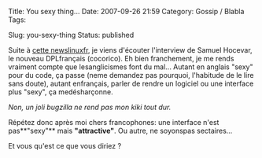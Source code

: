 Title: You sexy thing...
Date: 2007-09-26 21:59
Category: Gossip / Blabla
Tags: <?xml version="1.0" encoding="utf-8"?>

Slug: you-sexy-thing
Status: published

Suite à [cette newslinuxfr](\%22https://linuxfr.org/2007/05/03/22448.html\%22), je viens d'écouter l'interview de Samuel Hocevar, le nouveau DPLfrançais (cocorico). Eh bien franchement, je me rends vraiment compte que lesanglicismes font du mal... Autant en anglais "sexy" pour du code, ça passe (neme demandez pas pourquoi, l'habitude de le lire sans doute), autant enfrançais, parler de rendre un logiciel ou une interface plus "sexy", ça medésharçonne.  
  
*Non, un joli bugzilla ne rend pas mon kiki tout dur.*  
  
Répétez donc après moi chers francophones: une interface n'est pas**"sexy"** mais **"attractive"**. Ou autre, ne soyonspas sectaires...  
  
Et vous qu'est ce que vous diriez ?
